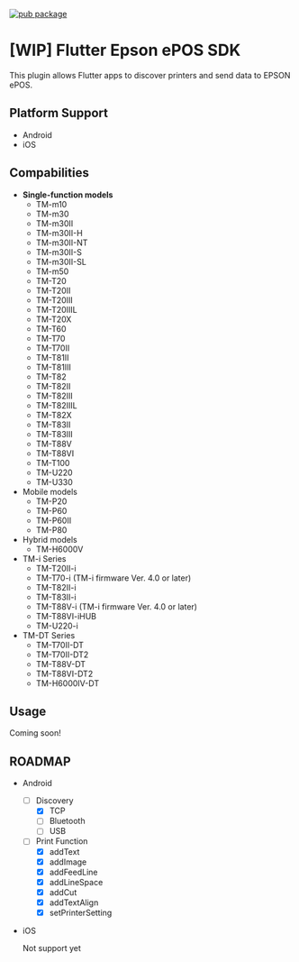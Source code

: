 [![pub package](https://img.shields.io/pub/v/epson_epos.svg)](https://pub.dev/packages/epson_epos)

# [WIP] Flutter Epson ePOS SDK

This plugin allows Flutter apps to discover printers and send data to EPSON ePOS.

## Platform Support

- Android
- iOS

## Compabilities

- **Single-function models**
    - TM-m10
    - TM-m30
    - TM-m30II
    - TM-m30II-H
    - TM-m30II-NT
    - TM-m30II-S
    - TM-m30II-SL
    - TM-m50
    - TM-T20
    - TM-T20II
    - TM-T20III
    - TM-T20IIIL
    - TM-T20X
    - TM-T60
    - TM-T70
    - TM-T70II
    - TM-T81II
    - TM-T81III
    - TM-T82
    - TM-T82II
    - TM-T82III
    - TM-T82IIIL
    - TM-T82X
    - TM-T83II
    - TM-T83III
    - TM-T88V
    - TM-T88VI
    - TM-T100
    - TM-U220
    - TM-U330
- Mobile models
    - TM-P20
    - TM-P60
    - TM-P60II
    - TM-P80
- Hybrid models
    - TM-H6000V
- TM-i Series
    - TM-T20II-i
    - TM-T70-i (TM-i firmware Ver. 4.0 or later)
    - TM-T82II-i
    - TM-T83II-i
    - TM-T88V-i (TM-i firmware Ver. 4.0 or later)
    - TM-T88VI-iHUB
    - TM-U220-i
- TM-DT Series
    - TM-T70II-DT
    - TM-T70II-DT2
    - TM-T88V-DT
    - TM-T88VI-DT2
    - TM-H6000IV-DT

## Usage

Coming soon!

## ROADMAP

- Android
    - [ ]  Discovery
        - [x]  TCP
        - [ ]  Bluetooth
        - [ ]  USB
    - [ ]  Print Function
        - [x]  addText
        - [x]  addImage
        - [x]  addFeedLine
        - [x]  addLineSpace
        - [x]  addCut
        - [x]  addTextAlign
        - [x]  setPrinterSetting
- iOS

    Not support yet